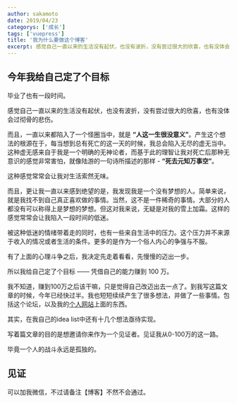 ```yaml
---	
author: sakamoto	
date: 2019/04/23	
categorys: ['成长']	
tags: ['vuepress']	
title: '我为什么要做这个博客'	
excerpt: 感觉自己一直以来的生活没有起伏，也没有波折，没有尝过很大的欣喜，也有没体会过彻骨的悲伤。
---	
```


## 今年我给自己定了个目标

毕业了也有一段时间。

感觉自己一直以来的生活没有起伏，也没有波折，没有尝过很大的欣喜，也有没体会过彻骨的悲伤。

而且，一直以来都陷入了一个怪圈当中，就是 **“人这一生很没意义”**。产生这个想法的根源在于，每当想到总有死亡的这一天的时候，我总会陷入无尽的虚无当中。这种虚无感来自于我是一个明确的无神论者，而基于此的理智让我对死亡后那种无意识的感觉非常害怕，就像陆游的一句诗所描述的那样 - **“死去元知万事空”**。

这种感觉常常会让我对生活索然无味。

而且，更让我一直以来感到绝望的是，我发现我是一个没有梦想的人。简单来说，就是我找不到自己真正喜欢做的事情。当然，这不是一件稀奇的事情。大部分的人都没有可以称得上是梦想的梦想。但这对我来说，无疑是对我的雪上加霜。这样的感觉常常会让我陷入一段时间的低迷。

被这种低迷的情绪带着走的同时，也有一些来自生活中的压力。这个压力并不来源于收入的情况或者生活的条件。更多的是作为一个俗人内心的争强与不服。

有了上面的心理斗争之后，我决定先走着看看，先慢慢的迈出一步。

所以我给自己定了个目标 —— 凭借自己的能力赚到 100 万。

我不知道，赚到100万之后该干嘛，只是觉得自己改迈出去一点了。到我写这篇文章的时候，今年已经快过半。我也短短续续产生了很多想法，并做了一些事情。包括这个论坛，以及我的[个人网站](https://www.iizhi.cn)上面的东西。

其实，在我自己的idea list中还有十几个想法亟待实现。

写着篇文章的目的是想邀请你来作为一个见证者。见证我从0-100万的这一路。

毕竟一个人的战斗永远是孤独的。

## 见证
可以加我微信，不过请备注【博客】不然不会通过。

